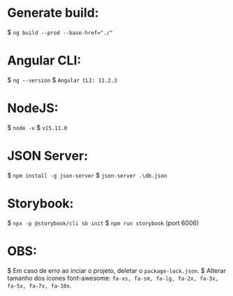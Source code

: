 # Generate build:
$ `ng build --prod --base-href="./"`

# Angular CLI:
$ `ng --version`
$ `Angular CLI: 11.2.3`

# NodeJS:
$ `node -v`
$ `v15.11.0`

# JSON Server:
$ `npm install -g json-server`
$ `json-server .\db.json`

# Storybook:
$ `npx -p @storybook/cli sb init`
$ `npm run storybook` (port 6006)

# OBS:
$ Em caso de erro ao inciar o projeto, deletar o `package-lock.json`.
$ Alterar tamanho dos ícones font-awesome: `fa-xs, fa-sm, fa-lg, fa-2x, fa-3x, fa-5x, fa-7x, fa-10x`.
